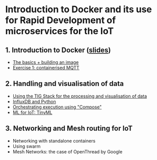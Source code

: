 # Introduction to Docker and its use for Rapid Development of microservices for the IoT

## 1. Introduction to Docker ([slides](https://github.com/pmanzoni/docker4iot/blob/main/slides/docker_v1.pdf))
* [The basics + building an image](https://hackmd.io/@iotmic/thebasics)
* [Exercise 1: containerised MQTT](https://hackmd.io/@iotmic/exday1)

## 2. Handling and visualisation of data
* [Using the TIG Stack for the processing and visualisation of data](https://hackmd.io/@iotmic/tig)
* [InfluxDB and Python](https://hackmd.io/@iotmic/tig#InfluxDB-and-Python)
* [Orchestrating execution using "Compose"](https://hackmd.io/@iotmic/tig#Orchestrating-execution-using-“Compose”)
* [ML for IoT: TinyML](https://hackmd.io/@iotmic/tinyml1010)

## 3. Networking and Mesh routing for IoT
* Networking with standalone containers
* Using swarm
* Mesh Networks: the case of OpenThread by Google

